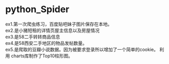 # python_Spider
ex1.第一次爬虫练习，百度贴吧妹子图片保存在本地。
<br>
ex2.是小猪短租的详情页屋主信息以及房屋情况
<br>
ex3.是58二手转转商品信息
<br>
ex4.是58西安二手地区的物品发帖数量。
<br>
ex5.是爬取的豆瓣小说数据。因为被要求登录所以增加了一个简单的cookie。 利用 charts库制作了Top10柱形图。<br>

